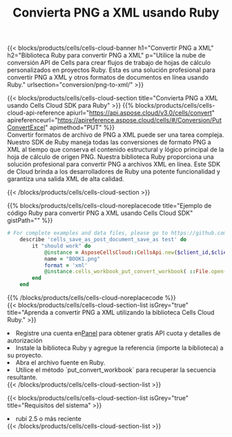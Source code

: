 ﻿---
title:  Convierta PNG a XML usando Ruby
description:  Utilizar el SDK de Cloud Aspose.Cells para Ruby para convertir un archivo de formato PNG a un archivo de formato XML.
kwords: Excel, Convert PNG to XML, REST, Ruby
howto: How to convert PNG to XML using Aspose.Cells Cloud Ruby library.
---
{{< blocks/products/cells/cells-cloud-banner h1="Convertir PNG a XML" h2="Biblioteca Ruby para convertir PNG a XML" p="Utilice la nube de conversión API de Cells para crear flujos de trabajo de hojas de cálculo personalizados en proyectos Ruby. Esta es una solución profesional para convertir PNG a XML y otros formatos de documentos en línea usando Ruby." urlsection="conversion/png-to-xml/" >}}

{{< blocks/products/cells/cells-cloud-section title="Convierta PNG a XML usando Cells Cloud SDK para Ruby" >}}
{{% blocks/products/cells/cells-cloud-api-reference apiurl="https://api.aspose.cloud/v3.0/cells/convert" apireferenceurl="https://apireference.aspose.cloud/cells/#/Conversion/PutConvertExcel" apimethod="PUT" %}}
<br/>
Convertir formatos de archivo de PNG a XML puede ser una tarea compleja. Nuestro SDK de Ruby maneja todas las conversiones de formato PNG a XML al tiempo que conserva el contenido estructural y lógico principal de la hoja de cálculo de origen PNG. Nuestra biblioteca Ruby proporciona una solución profesional para convertir PNG a archivos XML en línea. Este SDK de Cloud brinda a los desarrolladores de Ruby una potente funcionalidad y garantiza una salida XML de alta calidad.

{{< /blocks/products/cells/cells-cloud-section >}}

{{% blocks/products/cells/cells-cloud-noreplacecode title="Ejemplo de código Ruby para convertir PNG a XML usando Cells Cloud SDK" gistPath="" %}}
 
```ruby
# For complete examples and data files, please go to https://github.com/aspose-cells-cloud/aspose-cells-cloud-ruby/
    describe 'cells_save_as_post_document_save_as test' do
        it "should work" do
            @instance = AsposeCellsCloud::CellsApi.new($client_id,$client_secret,"v3.0","https://api.aspose.cloud/")
            name = "BOOK1.png"
            format = 'xml'
            @instance.cells_workbook_put_convert_workbook( ::File.open(File.expand_path("data/"+name),"r")  {|io| io.read(io.size) },{:format=>format})     
        end
    end
```
 
{{% /blocks/products/cells/cells-cloud-noreplacecode %}}
<br/>
{{< blocks/products/cells/cells-cloud-section-list isGrey="true" title="Aprenda a convertir PNG a XML utilizando la biblioteca Cells Cloud Ruby." >}}
<li> Registre una cuenta en<a href="https://dashboard.aspose.cloud/">Panel</a> para obtener gratis API cuota y detalles de autorización</li>
<li>Instale la biblioteca Ruby y agregue la referencia (importe la biblioteca) a su proyecto.</li>
<li>Abra el archivo fuente en Ruby.</li>
<li>Utilice el método `put_convert_workbook` para recuperar la secuencia resultante.</li>
{{< /blocks/products/cells/cells-cloud-section-list >}}

{{< blocks/products/cells/cells-cloud-section-list isGrey="true" title="Requisitos del sistema" >}}
<li>rubí 2.5 o más reciente</li>
{{< /blocks/products/cells/cells-cloud-section-list >}}
